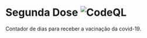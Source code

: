 # Segunda Dose ![CodeQL](https://github.com/RDPodcasting/SegundaDose/workflows/CodeQL/badge.svg)
Contador de dias para receber a vacinação da covid-19.
